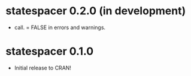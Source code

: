 # statespacer 0.2.0 (in development)

* call. = FALSE in errors and warnings.

# statespacer 0.1.0

* Initial release to CRAN!
